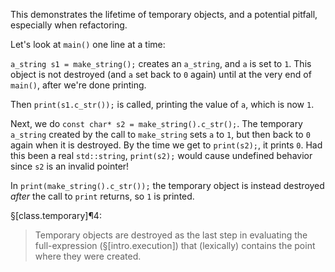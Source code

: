 This demonstrates the lifetime of temporary objects, and a potential pitfall, especially when refactoring.

Let's look at `main()` one line at a time:

`a_string s1 = make_string();` creates an `a_string`, and `a` is set to `1`. This object is not destroyed (and `a` set back to `0` again) until at the very end of `main()`, after we're done printing.

Then `print(s1.c_str());` is called, printing the value of `a`, which is now `1`.

Next, we do `const char* s2 = make_string().c_str();`. The temporary `a_string` created by the call to `make_string` sets `a` to `1`, but then back to `0` again when it is destroyed. By the time we get to `print(s2);`, it prints `0`. Had this been a real `std::string`, `print(s2);` would cause undefined behavior since `s2` is an invalid pointer!

In `print(make_string().c_str());` the temporary object is instead destroyed *after* the call to `print` returns, so `1` is printed.

§[class.temporary]¶4:

> Temporary objects are destroyed as the last step in evaluating the full-expression (§[intro.execution]) that (lexically) contains the point where they were created.